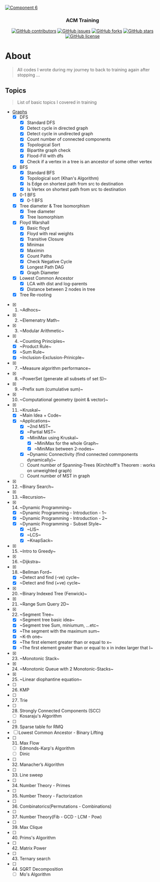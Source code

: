 <p align="center">
  <a href="https://github.com/AbdallahHemdan/CP__Training" rel="noopener">
    
  ![Component 6](https://user-images.githubusercontent.com/40190772/94355576-67f9b300-0085-11eb-97fd-211d1d1b50f2.png)
  
  </a>
</p>

<h3 align="center">ACM Training</h3>
<div align="center">

[![GitHub contributors](https://img.shields.io/github/contributors/AbdallahHemdan/CP__Training)](https://github.com/AbdallahHemdan/CP__Training/contributors)
[![GitHub issues](https://img.shields.io/github/issues/AbdallahHemdan/CP__Training)](https://github.com/AbdallahHemdan/CP__Training/issues)
[![GitHub forks](https://img.shields.io/github/forks/AbdallahHemdan/CP__Training)](https://github.com/AbdallahHemdan/CP__Training/network)
[![GitHub stars](https://img.shields.io/github/stars/AbdallahHemdan/CP__Training)](https://github.com/AbdallahHemdan/CP__Training/stargazers)
[![GitHub license](https://img.shields.io/github/license/AbdallahHemdan/CP__Training)](https://github.com/AbdallahHemdan/CP__Training/blob/master/LICENSE)


</div>


# About
> All codes I wrote during my journey to back to training again after stopping ...


## Topics 
> List of basic topics I covered in training

- [Graphs](https://github.com/AbdallahHemdan/cp__training/tree/master/Graphs__utilities)
  - [x] DFS
    - [x] Standard DFS
    - [x] Detect cycle in directed graph
    - [x] Detect cycle in undirected graph
    - [x] Count number of connected components
    - [x] Topological Sort
    - [x] Bipartite graph check
    - [x] Flood-Fill with dfs
    - [x] Check if a vertex in a tree is an ancestor of some other vertex
  - [x] BFS
    - [x] Standard BFS
    - [x] Topological sort (Khan's Algorithm)
    - [x] Is Edge on shortest path from src to destination
    - [x] Is Vertex on shortest path from src to destination
  - [x] 0-1 BFS
    - [x] 0-1 BFS
  - [x] Tree diameter & Tree Isomorphism
    - [x] Tree diameter
    - [x] Tree Isomorphism
  - [x] Floyd Warshall
    - [x] Basic floyd
    - [x] Floyd with real weights
    - [x] Transitive Closure
    - [x] Minimax
    - [x] Maximin
    - [x] Count Paths
    - [x] Check Negative Cycle
    - [x] Longest Path DAG
    - [x] Graph Diameter
  - [x] Lowest Common Ancestor
    - [x] LCA with dist and log-parents
    - [x] Distance between 2 nodes in tree
  - [x] Tree Re-rooting

- [x] 1. ~Adhocs~
- [x] 2. ~Elemenatry Math~
- [x] 3. ~Modular Arithmetic~
- [x] 4. ~Counting Principles~
  - [x] ~Product Rule~
  - [x] ~Sum Rule~
  - [x] ~Inclusion-Exclusion-Prinicple~
- [x] 7. ~Measure algorithm performance~
- [x] 8. ~PowerSet (generate all subsets of set S)~
- [x] 9. ~Prefix sum (cumulative sum)~
- [x] 10. ~Computational geometry (point & vector)~
- [x] 11. ~Kruskal~
  - [x] ~Main Idea + Code~
  - [x] ~Applications~
      - [x] ~2nd MST~
      - [x] ~Partial MST~
      - [x] ~MiniMax using Kruskal~
        - [x] ~MiniMax for the whole Graph~
        - [x] ~MiniMax between 2-nodes~
      - [x] ~Dynamic Connectivity (find connected commponents dynamically)~
      - [ ] Count number of Spanning-Trees (Kirchhoff's Theorem : works on unweighted graph)
      - [ ] Count number of MST in graph
- [x] 12. ~Binary Search~
- [x] 13. ~Recursion~
- [x] 14. ~Dynamic Programming~
  - [x] ~Dynamic Programming - Introduction - 1~
  - [x] ~Dynamic Programming - Introduction - 2~
  - [x] ~Dynamic Programming - Subset Style~
    - [x] ~LIS~
    - [x] ~LCS~
    - [x] ~KnapSack~
- [x] 15. ~Intro to Greedy~
- [x] 16. ~Dijkstra~
- [x] 18. ~Bellman Ford~
  - [x] ~Detect and find (-ve) cycle~
  - [x] ~Detect and find (+ve) cycle~
- [x] 20. ~Binary Indexed Tree (Fenwick)~
- [x] 21. ~Range Sum Query 2D~
- [x] 22. ~Segment Tree~
  - [x] ~Segment tree basic idea~
  - [x] ~Segment tree Sum, miniumum, ...etc~
  - [x] ~The segment with the maximum sum~
  - [x] ~K-th one~
  - [x] ~The first element greater than or equal to x~
  - [x] ~The first element greater than or equal to x in index larger that l~
- [x] 23. ~Monotonic Stack~
- [x] 24. ~Monotonic Queue with 2 Monotonic-Stacks~
- [x] 25. ~Linear diophantine equation~
- [ ] 26. KMP
- [ ] 27. Trie
- [ ] 28. Strongly Connected Components (SCC)
  - [ ] Kosaraju's Algorithm
- [ ] 29. Sparse table for RMQ
- [ ] Lowest Common Ancestor - Binary Lifting
- [ ] 31. Max Flow
  - [ ] Edmonds-Karp's Algorithm
  - [ ] Dinic
- [ ] 32. Manacher’s Algorithm
- [ ] 33. Line sweep
- [ ] 34. Number Theory - Primes
- [ ] 35. Number Theory - Factorization
- [ ] 36. Combinatorics(Permutations - Combinations)
- [ ] 37. Number Theory(Fib - GCD - LCM - Pow)
- [ ] 39. Max Clique
- [ ] 40. Prims's Algorithm
- [ ] 42. Matrix Power
- [ ] 43. Ternary search
- [ ] 44. SQRT Decomposition
  - [ ] Mo's Algorithm
